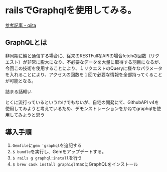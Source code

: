 # railsでGraphqlを使用してみる。

[参考記事 - qiita](https://qiita.com/yuta-ushijima/items/6f800f20c83e79e6de64)

## GraphQLとは

非同期に鯖と通信する場合に、従来のRESTFullなAPIの場合fetchの回数（リクエスト）が非常に膨大になり、不必要なデータを大量に取得する羽目になるが、今回この技術を使用することにより、１リクエストのQueryに様々なパラメータを入れることにより、アクセスの回数を１回で必要な情報を全部持ってくることが可能となる。

詰まる話軽い

とくに流行っているというわけでもないが、自宅の開発にて、GithubAPI v4を使用してみようと考えているため、デモンストレーションをかねてgraphqlを使用してみようと思う

## 導入手順

1. `Gemfile`に`gem 'graphql`を追記する
2. `$ bundle`を実行し、Gemをアップデートする。
3. `$ rails g graphql:install`を行う
4. `$ brew cask install graphiql`macにGraphQLをインストール
